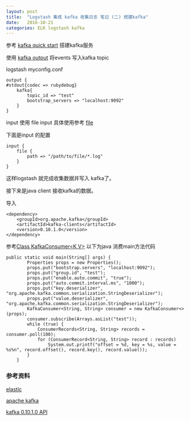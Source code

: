 ```yaml
---
layout: post
title:  "Logstash 集成 kafka 收集日志 笔记 (二) 搭建kafka"
date:   2016-10-21
categories: ELK logstash kafka
---
```


参考 [kafka quick start](http://kafka.apache.org/documentation#quickstart) 搭建kafka服务 

使用 [kafka output](https://www.elastic.co/guide/en/logstash/current/plugins-outputs-kafka.html) 将events 写入kafka topic

logstash myconfig.conf 

~~~
output {
#stdout{codec => rubydebug}
    kafka{
        topic_id => "test"
        bootstrap_servers => "localhost:9092"
    }
}

~~~

input 使用 file input  具体使用参考 [file](https://www.elastic.co/guide/en/logstash/current/plugins-inputs-file.html)

下面是input 的配置

~~~
input {
    file {
        path => "/path/to/file/*.log"
    }
}
~~~

这样logstash 就完成收集数据并写入 kafka了。

接下来是java client 接收kafka的数据。

导入

~~~
<dependency>
    <groupId>org.apache.kafka</groupId>
    <artifactId>kafka-clients</artifactId>
    <version>0.10.1.0</version>
</dependency>
~~~

参考[Class KafkaConsumer<K,V>](http://kafka.apache.org/0101/javadoc/index.html?org/apache/kafka/clients/consumer/KafkaConsumer.html) 以下为java 消费main方法代码

~~~
public static void main(String[] args) {
        Properties props = new Properties();
        props.put("bootstrap.servers", "localhost:9092");
        props.put("group.id", "test");
        props.put("enable.auto.commit", "true");
        props.put("auto.commit.interval.ms", "1000");
        props.put("key.deserializer", "org.apache.kafka.common.serialization.StringDeserializer");
        props.put("value.deserializer", "org.apache.kafka.common.serialization.StringDeserializer");
        KafkaConsumer<String, String> consumer = new KafkaConsumer<>(props);
        consumer.subscribe(Arrays.asList("test"));
        while (true) {
            ConsumerRecords<String, String> records = consumer.poll(100);
            for (ConsumerRecord<String, String> record : records)
                System.out.printf("offset = %d, key = %s, value = %s%n", record.offset(), record.key(), record.value());
        }
    }
~~~


### 参考资料

[elastic](https://www.elastic.co/)

[apache kafka](http://kafka.apache.org/)

[kafka 0.10.1.0 API](http://kafka.apache.org/0101/javadoc/index.html)

